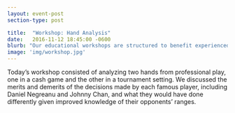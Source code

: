 ```yaml
---
layout: event-post
section-type: post

title:  "Workshop: Hand Analysis"
date:   2016-11-12 18:45:00 -0600
blurb: "Our educational workshops are structured to benefit experienced players and novices alike, with ample time to play following the workshop."
image: 'img/workshop.jpg'
---
```

Today’s workshop consisted of analyzing two hands from professional play, one in a cash game and the other in a tournament setting.  We discussed the merits and demerits of the decisions made by each famous player, including Daniel Negreanu and Johnny Chan, and what they would have done differently given improved knowledge of their opponents’ ranges.
